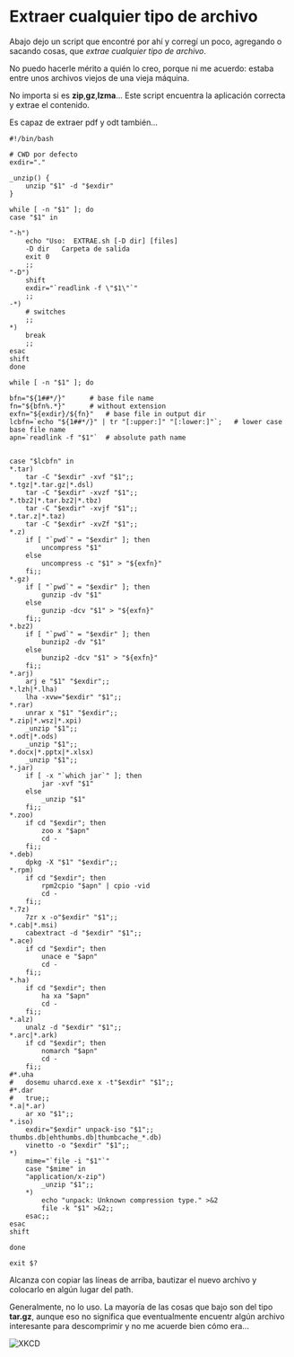 # Extraer cualquier tipo de archivo

Abajo dejo un script que encontré por ahí y corregí un poco,
 agregando o sacando cosas, que _extrae cualquier tipo de archivo_.

No puedo hacerle mérito a quién lo creo, porque ni me acuerdo: estaba entre unos
 archivos viejos de una vieja máquina.

No importa si es __zip__,__gz__,__lzma__... Este script encuentra la aplicación
 correcta y extrae el contenido.

Es capaz de extraer pdf y odt también...


    #!/bin/bash
    
    # CWD por defecto
    exdir="."
    
    _unzip() {
    	unzip "$1" -d "$exdir"
    }
    
    while [ -n "$1" ]; do
    case "$1" in
    
    "-h")
    	echo "Uso:  EXTRAE.sh [-D dir] [files]
        -D dir   Carpeta de salida
    	exit 0
    	;;
    "-D")
    	shift
    	exdir="`readlink -f \"$1\"`"
    	;;
    -*)
    	# switches
    	;;
    *)
    	break
    	;;
    esac
    shift
    done
    
    while [ -n "$1" ]; do
    
    bfn="${1##*/}"		# base file name
    fn="${bfn%.*}"		# without extension
    exfn="${exdir}/${fn}"	# base file in output dir
    lcbfn=`echo "${1##*/}" | tr "[:upper:]" "[:lower:]"`;	# lower case base file name
    apn=`readlink -f "$1"`	# absolute path name
    
    
    case "$lcbfn" in
    *.tar)
    	tar -C "$exdir" -xvf "$1";;
    *.tgz|*.tar.gz|*.dsl)
    	tar -C "$exdir" -xvzf "$1";;
    *.tbz2|*.tar.bz2|*.tbz)
    	tar -C "$exdir" -xvjf "$1";;
    *.tar.z|*.taz)
    	tar -C "$exdir" -xvZf "$1";;
    *.z)
    	if [ "`pwd`" = "$exdir" ]; then
    		uncompress "$1"
    	else
    		uncompress -c "$1" > "${exfn}"
    	fi;;
    *.gz)
    	if [ "`pwd`" = "$exdir" ]; then
    		gunzip -dv "$1"
    	else
    		gunzip -dcv "$1" > "${exfn}"
    	fi;;
    *.bz2)
    	if [ "`pwd`" = "$exdir" ]; then
    		bunzip2 -dv "$1"
    	else
    		bunzip2 -dcv "$1" > "${exfn}"
    	fi;;
    *.arj)
    	arj e "$1" "$exdir";;
    *.lzh|*.lha)
    	lha -xvw="$exdir" "$1";;
    *.rar)
    	unrar x "$1" "$exdir";;
    *.zip|*.wsz|*.xpi)
    	_unzip "$1";;
    *.odt|*.ods)
    	_unzip "$1";;
    *.docx|*.pptx|*.xlsx)
    	_unzip "$1";;
    *.jar)
    	if [ -x "`which jar`" ]; then
    		jar -xvf "$1"
    	else
    		_unzip "$1"
    	fi;;
    *.zoo)
    	if cd "$exdir"; then
    		zoo x "$apn"
    		cd -
    	fi;;
    *.deb)
    	dpkg -X "$1" "$exdir";;
    *.rpm)
    	if cd "$exdir"; then
    		rpm2cpio "$apn" | cpio -vid
    		cd -
    	fi;;
    *.7z)
    	7zr x -o"$exdir" "$1";;
    *.cab|*.msi)
    	cabextract -d "$exdir" "$1";;
    *.ace)
    	if cd "$exdir"; then
    		unace e "$apn"
    		cd -
    	fi;;
    *.ha)
    	if cd "$exdir"; then
    		ha xa "$apn"
    		cd -
    	fi;;
    *.alz)
    	unalz -d "$exdir" "$1";;
    *.arc|*.ark)
    	if cd "$exdir"; then
    		nomarch "$apn"
    		cd -
    	fi;;
    #*.uha
    #	dosemu uharcd.exe x -t"$exdir" "$1";;
    #*.dar
    #	true;;
    *.a|*.ar)
    	ar xo "$1";;
    *.iso)
    	exdir="$exdir" unpack-iso "$1";;
    thumbs.db|ehthumbs.db|thumbcache_*.db)
    	vinetto -o "$exdir" "$1";;
    *)
    	mime="`file -i "$1"`"
    	case "$mime" in
    	"application/x-zip")
    		_unzip "$1";;
    	*)
    		echo "unpack: Unknown compression type." >&2
    		file -k "$1" >&2;;
    	esac;;
    esac
    shift
    
    done
    
    exit $?

Alcanza con copiar las líneas de arriba, bautizar el nuevo archivo y 
 colocarlo en algún lugar del path.

Generalmente, no lo uso. La mayoría de las cosas que bajo son del tipo 
 __tar.gz__, aunque eso no significa que eventualmente encuentr algún archivo
 interesante para descomprimir y no me acuerde bien cómo era...

 ![XKCD](https://imgs.xkcd.com/comics/tar.png)


